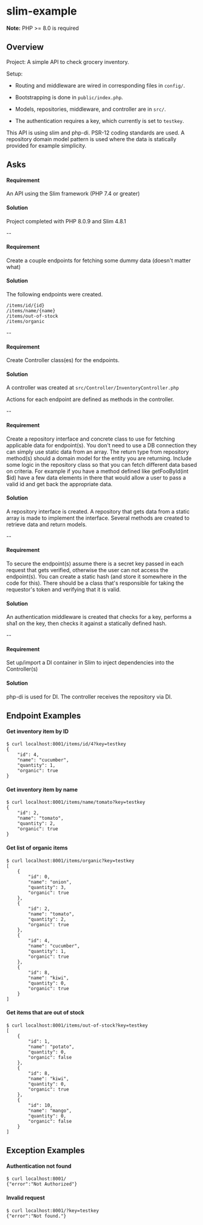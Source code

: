 # slim-example


**Note:** PHP >= 8.0 is required

## Overview

Project: A simple API to check grocery inventory.

Setup:

- Routing and middleware are wired in corresponding files in `config/`.

- Bootstrapping is done in `public/index.php`.

- Models, repositories, middleware, and controller are in `src/`.

- The authentication requires a key, which currently is set to `testkey`.

This API is using slim and php-di.  PSR-12 coding standards are used. A repository domain model pattern is used where the data is statically provided for example simplicity.

## Asks

#### Requirement
An API using the Slim framework (PHP 7.4 or greater)

#### Solution
Project completed with PHP 8.0.9 and Slim 4.8.1

--

#### Requirement
Create a couple endpoints for fetching some dummy data (doesn't matter what)

#### Solution
The following endpoints were created.

```
/items/id/{id}
/items/name/{name}
/items/out-of-stock
/items/organic
```
--

#### Requirement
Create Controller class(es) for the endpoints.

#### Solution
A controller was created at `src/Controller/InventoryController.php`

Actions for each endpoint are defined as methods in the controller.

--

#### Requirement
Create a repository interface and concrete class to use for fetching applicable data for endpoint(s). You don't need to use a DB connection they can simply use static data from an array. The return type from repository method(s) should a domain model for the entity you are returning. Include some logic in the repository class so that you can fetch different data based on criteria. For example if you have a method defined like getFooById(int $id) have a few data elements in there that would allow a user to pass a valid id and get back the appropriate data.

#### Solution
A repository interface is created.  A repository that gets data from a static array is made to implement the interface.  Several methods are created to retrieve data and return models.

--

#### Requirement
To secure the endpoint(s) assume there is a secret key passed in each request that gets verified, otherwise the user can not access the endpoint(s). You can create a static hash (and store it somewhere in the code for this). There should be a class that's responsible for taking the requestor's token and verifying that it is valid.

#### Solution
An authentication middleware is created that checks for a key, performs a sha1 on the key, then checks it against a statically defined hash.

--

#### Requirement
Set up/import a DI container in Slim to inject dependencies into the Controller(s)

#### Solution
php-di is used for DI.  The controller receives the repository via DI.

## Endpoint Examples

#### Get inventory item by ID
```
$ curl localhost:8001/items/id/4?key=testkey
{
    "id": 4,
    "name": "cucumber",
    "quantity": 1,
    "organic": true
}
```

#### Get inventory item by name
```
$ curl localhost:8001/items/name/tomato?key=testkey
{
    "id": 2,
    "name": "tomato",
    "quantity": 2,
    "organic": true
}
```

#### Get list of organic items
```
$ curl localhost:8001/items/organic?key=testkey
[
    {
        "id": 0,
        "name": "onion",
        "quantity": 3,
        "organic": true
    },
    {
        "id": 2,
        "name": "tomato",
        "quantity": 2,
        "organic": true
    },
    {
        "id": 4,
        "name": "cucumber",
        "quantity": 1,
        "organic": true
    },
    {
        "id": 8,
        "name": "kiwi",
        "quantity": 0,
        "organic": true
    }
]
```

#### Get items that are out of stock
```
$ curl localhost:8001/items/out-of-stock?key=testkey
[
    {
        "id": 1,
        "name": "potato",
        "quantity": 0,
        "organic": false
    },
    {
        "id": 8,
        "name": "kiwi",
        "quantity": 0,
        "organic": true
    },
    {
        "id": 10,
        "name": "mango",
        "quantity": 0,
        "organic": false
    }
]
```

## Exception Examples

#### Authentication not found
```
$ curl localhost:8001/
{"error":"Not Authorized"}
```

#### Invalid request
```
$ curl localhost:8001/?key=testkey
{"error":"Not found."}
```
